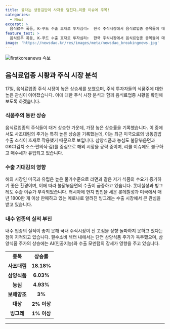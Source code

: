 ```yaml
---
title: 불타는 냉동김밥이 사자를 덮친다…리콜 이슈에 주목!
categories:
  - News
excerpt: >
  음식료주 폭등, K-푸드 수출 호재로 투자심리↑  한국 주식시장에서 음식료업종 종목들이 대거 상승한 가운데, 미국과 유럽 등 해외 시장에서 K-푸드의 수출이 늘어나며 수요가 증가하고 있다. 사조대림은 미국으로 냉동김밥 3종을 최근 수출 시작했고, 이에 호재 반응이 나타났다. 또한 삼양식품과 농심도 불닭볶음면, GKC 등을 통해 해외 시장을 공략 중이다. 이 같은 이슈에 따라 음식료주들의 주가는 큰 폭 상승하며 투자심리를 끌었다.
feature_text: >
  음식료주 폭등, K-푸드 수출 호재로 투자심리↑  한국 주식시장에서 음식료업종 종목들이 대거 상승한 가운데, 미국과 유럽 등 해외 시장에서 K-푸드의 수출이 늘어나며 수요가 증가하고 있다. 사조대림은 미국으로 냉동김밥 3종을 최근 수출 시작했고, 이에 호재 반응이 나타났다. 또한 삼양식품과 농심도 불닭볶음면, GKC 등을 통해 해외 시장을 공략 중이다. 이 같은 이슈에 따라 음식료주들의 주가는 큰 폭 상승하며 투자심리를 끌었다.
image: 'https://newsdao.kr/res/images/meta/newsdao_breakingnews.jpg'
---
```


<p><img src="https://newsdao.kr/res/images/meta/newsdao_breakingnews.jpg" alt="firstkoreanews 속보" /></p>

<h2 data-ke-size="size26">음식료업종 시황과 주식 시장 분석</h2>

<p data-ke-size="size16">17일, 음식료업종 주식 시장이 높은 상승세를 보였으며, 주식 투자자들의 식품주에 대한 높은 관심이 이어졌습니다. 이에 대한 주식 시장 분석과 함께 음식료업종 시황을 확인해보도록 하겠습니다.</p>

<h3>식품주의 동반 상승</h3>

<p data-ke-size="size16">음식료업종의 주식들이 대거 상승한 가운데, 가장 높은 상승률을 기록했습니다. 이 중에서도 사조대림의 주가는 특히 높은 상승을 기록했는데, 이는 최근 미국으로의 냉동김밥 수출 소식이 호재로 작용했기 때문으로 보입니다. 삼양식품과 농심도 불닭볶음면과 GKC(김치·소스·편의식·김)를 중심으로 해외 시장을 공략 중이며, 리콜 이슈에도 불구하고 매수세가 유입되고 있습니다.</p>

<h3>수출 기대감의 영향</h3>

<p data-ke-size="size16">해외 시장인 미국과 유럽은 높은 물가수준으로 라면과 같은 저가 식품의 수요가 증가하기 좋은 환경이며, 이에 따라 불닭볶음면의 수출이 급증하고 있습니다. 롯데칠성과 빙그레도 수출 이슈가 부각되었습니다. 러시아에 현지 법인을 세운 롯데칠성과 미국에서 매년 1800만 개 이상 판매하고 있는 메로나로 알려진 빙그레는 수출 시장에서 큰 관심을 받고 있습니다.</p>

<h3>내수 업종의 실적 부진</h3>

<p data-ke-size="size16">내수 업종의 실적이 좋지 못해 국내 주식시장이 전 고점을 상향 돌파하지 못하고 있다는 점이 지적되고 있습니다. 필수소비 섹터 내에서는 단연 삼양식품 주가가 독주했으며, 삼양식품 주가의 상승에는 AI(인공지능)와 수출 모멘텀의 강세가 영향을 주고 있습니다.</p>

<table>
    <tr>
        <td style="text-align: center; height: 17px;"><b>종목</b></td>
        <td style="text-align: center; height: 17px;"><b>상승률</b></td>
    </tr>
    <tr>
        <td style="text-align: center; height: 17px;"><b>사조대림</b></td>
        <td style="text-align: center; height: 17px;"><b>18.18%</b></td>
    </tr>
    <tr>
        <td style="text-align: center; height: 17px;"><b>삼양식품</b></td>
        <td style="text-align: center; height: 17px;"><b>6.03%</b></td>
    </tr>
    <tr>
        <td style="text-align: center; height: 17px;"><b>농심</b></td>
        <td style="text-align: center; height: 17px;"><b>4.93%</b></td>
    </tr>
    <tr>
        <td style="text-align: center; height: 17px;"><b>보해양조</b></td>
        <td style="text-align: center; height: 17px;"><b>3%</b></td>
    </tr>
    <tr>
        <td style="text-align: center; height: 17px;"><b>대상</b></td>
        <td style="text-align: center; height: 17px;"><b>2% 이상</b></td>
    </tr>
    <tr>
        <td style="text-align: center; height: 17px;"><b>빙그레</b></td>
        <td style="text-align: center; height: 17px;"><b>1% 이상</b></td>
    </tr>
</table>

<p><hr></p>

